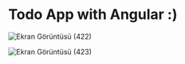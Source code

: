 # Todo App with Angular :)


![Ekran Görüntüsü (422)](https://user-images.githubusercontent.com/74673470/184302480-7a354095-661e-409b-a60c-db5160ba4829.png)


![Ekran Görüntüsü (423)](https://user-images.githubusercontent.com/74673470/184302501-6da60ded-baf4-4681-a900-cc9d91126cb5.png)

